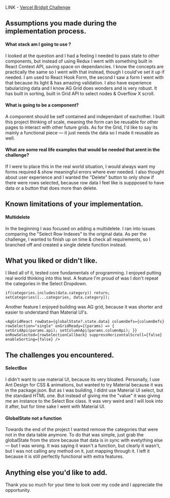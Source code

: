LINK - [Vercel Bridgit Challenge](https://bridgit-challenge.vercel.app/)

## Assumptions you made during the implementation process.

#### What stack am I going to use ? 

I looked at the question and I had a feeling I needed to pass state to other components, but instead of using Redux I went with something built in React Context API, saving space on dependancies. I know the concepts are practically the same so I went with that instead, though I could've set it up if needed. I am used to React Hook Form, the second I saw a form I went with that because its light & has amazing validation. I also have experience tabularizing data and I know AG Grid does wonders and is very robust. It has built in sorting, built in Grid API to select nodes & Overflow X scroll.

#### What is going to be a component?

A component should be self contained and independant of eachother. I built this project thinking of scale, meaning the form can be reusable for other pages to interact with other future grids. As for the Grid, I'd like to say its mainly a functional piece — it just needs the data so I made it reusable as well.

#### What are some real life examples that would be needed that arent in the challenge?

If I were to place this in the real world situation, I would always want my forms required & show meaningful errors where ever needed. I also thought about user experience and I wanted the "Delete" button to only show if there were rows selected, because row data I feel like is suppposed to have data or a button that does more than delete.


## Known limitations of your implementation.

#### Multidelete

In the beginning I was focused on adding a multidelete. I ran into issues comparing the "Select Row Indexes" to the original data. As per the challenge, I wanted to finish up on time & check all requirements, so I branched off and created a single delete function instead. 


## What you liked or didn't like.

I liked all of it, tested core fundamentals of programming. I enjoyed putting real world thinking into this test. A feature I'm proud of was I don't repeat the categories in the Select Dropdown.

``` 
if(categories.includes(data.category)) return;
setCategories([...categories, data.category]);
```

Another feature I enjoyed building was AG grid, because it was shorter and easier to understand than Material UI's.

``
    <AgGridReact
          rowData={globalState?.state.data}
          columnDefs={columnDefs}
          rowSelection="single"
          onGridReady={(params) => {
            setGridApi(params.api);
            setColumnApi(params.columnApi);
          }}
          onRowSelected={rowSelectionCallback}
          suppressHorizontalScroll={false}
          enableSorting={false}
        />
``

## The challenges you encountered.

#### SelectBox

I didn't want to use material UI, because its very bloated. Personally, I use Ant Design for CSS & animations, but wanted to try Material because it was in the package.json. But as I was building, I didnt use Material UI select, but the standard HTML one. But instead of giving me the "value" it was giving me an instance to the Select Box class. It was very weird and I will look into it after, but for time sake I went with Material UI.


#### GlobalState not a function

Towards the end of the project I wanted remove the categories that were not in the data table anymore. 
To do that was simple, just grab the globalState from the store because that data is in sync with evetything else — but I was wrong. It was saying it wasn't a function, but clearly it wasn't, but I was not calling any method on it, just mapping through it. I left it because it is still perfectly functional with extra features.


## Anything else you'd like to add.

Thank you so much for your time to look over my code and I appreciate the opportunity.
